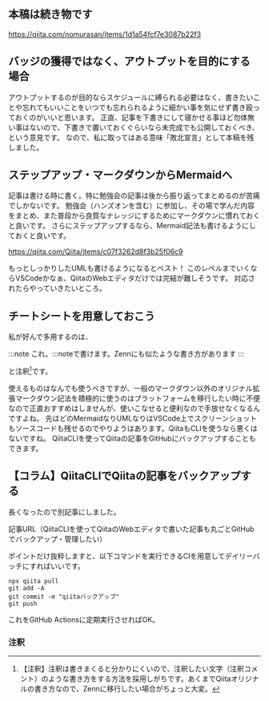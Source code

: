 ## 本稿は続き物です
https://qiita.com/nomurasan/items/1d1a54fcf7e3087b22f3

## バッジの獲得ではなく、アウトプットを目的にする場合
アウトプットするのが目的ならスケジュールに縛られる必要はなく、書きたいことや忘れてもいいことをいつでも忘れられるように細かい事を気にせず書き殴っておくのがいいと思います。
正直、記事を下書きにして寝かせる事ほど勿体無い事はないので、下書きで置いておくぐらいなら未完成でも公開しておくべき、という意見です。
なので、私に取ってはある意味「敗北宣言」として本稿を残しました。

## ステップアップ・マークダウンからMermaidへ
記事は書ける時に書く。特に勉強会の記事は後から振り返ってまとめるのが苦痛でしかないです。
勉強会（ハンズオンを含む）に参加し、その場で学んだ内容をまとめ、また普段から良質なナレッジにするためにマークダウンに慣れておくと良いです。
さらにステップアップするなら、Mermaid記法も書けるようにしておくと良いです。

https://qiita.com/Qiita/items/c07f3262d8f3b25f06c9

もっとしっかりしたUMLも書けるようになるとベスト！
このレベルまでいくならVSCodeかなぁ、QiitaのWebエディタだけでは完結が難しそうです。
対応されたらやっていきたいところ。

## チートシートを用意しておこう
私が好んで多用するのは、

:::note
これ。:::noteで書けます。Zennにも似たような書き方があります
:::

と注釈[^注釈]です。

[^注釈]: 【注釈】注釈は書きまくると分かりにくいので、注釈したい文字（注釈コメント）のような書き方をする方法を採用しがちです。あくまでQiitaオリジナルの書き方なので、Zennに移行したい場合がちょっと大変。

使えるものはなんでも使うべきですが、一般のマークダウン以外のオリジナル拡張マークダウン記法を積極的に使うのはプラットフォームを移行したい時に不便なので正直おすすめはしませんが、使いこなせると便利なので手放せなくなるんですよね。
先ほどのMermaidなりUMLなりはVSCode上でスクリーンショットもソースコードも残せるのでやりようはあります。QiitaもCLIを使うなら悪くはないですね。
QiitaCLIを使ってQiitaの記事をGitHubにバックアップすることもできます。

## 【コラム】QiitaCLIでQiitaの記事をバックアップする
長くなったので別記事にしました。

記事URL（QiitaCLIを使ってQiitaのWebエディタで書いた記事も丸ごとGitHubでバックアップ・管理したい）

ポイントだけ抜粋しますと、以下コマンドを実行できるCIを用意してデイリーバッチにすればいいです。

```
npx qiita pull
git add -A
git commit -m "qiitaバックアップ"
git push
```

これをGitHub Actionsに定期実行させればOK。

### 注釈
